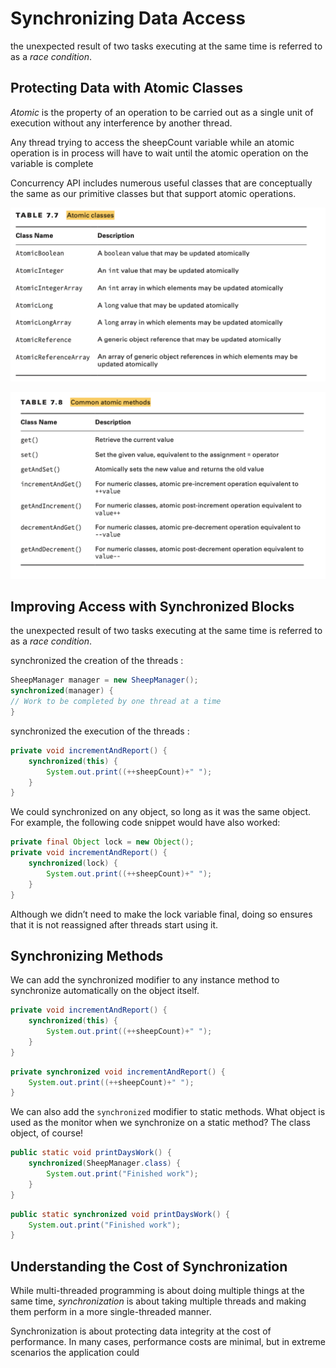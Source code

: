 # Synchronizing Data Access
the unexpected result of two tasks executing at the same time is referred to as a _race condition_.

## Protecting Data with Atomic Classes

_Atomic_ is the property of an operation to be carried out as a single unit of execution without any interference by another thread. 

Any thread trying to access the sheepCount variable while an atomic operation is in process will have to wait until the atomic operation on the variable is complete

Concurrency API includes numerous useful classes that are conceptually the same as our primitive classes but that support atomic operations.

![alt text ](https://github.com/frhan//study-java/blob/master/images/7_3.png)

![alt text ](https://github.com/frhan//study-java/blob/master/images/7_4.png)

## Improving Access with Synchronized Blocks
the unexpected result of two tasks executing at the same time is referred to as a _race condition_.

synchronized the creation of the threads :

```java
SheepManager manager = new SheepManager(); 
synchronized(manager) {
// Work to be completed by one thread at a time 
}
```

synchronized the execution of the threads :

```java
private void incrementAndReport() { 
    synchronized(this) {
        System.out.print((++sheepCount)+" "); 
    }
}
```

We could synchronized on any object, so long as it was the same object. 
For example, the following code snippet would have also worked:

```java
private final Object lock = new Object(); 
private void incrementAndReport() {
    synchronized(lock) { 
        System.out.print((++sheepCount)+" ");
    } 
}
```

Although we didn’t need to make the lock variable final, doing so ensures that it is not reassigned after threads start using it.

## Synchronizing Methods

We can add the synchronized modifier to any instance method to synchronize automatically on the object itself. 

```java
private void incrementAndReport() { 
    synchronized(this) {
        System.out.print((++sheepCount)+" "); 
    }
}
```

```java
private synchronized void incrementAndReport() { 
    System.out.print((++sheepCount)+" ");
}
```

We can also add the `synchronized` modifier to static methods.
What object is used as the monitor when we synchronize on a static method? The class object, of course!

```java
public static void printDaysWork() { 
    synchronized(SheepManager.class) {
        System.out.print("Finished work"); 
    }
}
```

```java
public static synchronized void printDaysWork() { 
    System.out.print("Finished work");
}
```

## Understanding the Cost of Synchronization
While multi-threaded programming is about doing multiple things at the same time, _synchronization_ is about taking multiple threads and making them perform in a more single-threaded manner.

Synchronization is about protecting data integrity at the cost of performance. In many cases, performance costs are minimal, but in extreme scenarios the application could
